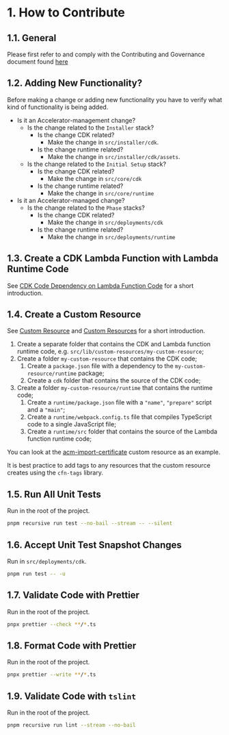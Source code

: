 # 1. How to Contribute

## 1.1. General

Please first refer to and comply with the Contributing and Governance document found [here](https://github.com/aws-samples/aws-secure-environment-accelerator/blob/main/CONTRIBUTING.md)

## 1.2. Adding New Functionality?

Before making a change or adding new functionality you have to verify what kind of functionality is being added.

-   Is it an Accelerator-management change?
    -   Is the change related to the `Installer` stack?
        -   Is the change CDK related?
            -   Make the change in `src/installer/cdk`.
        -   Is the change runtime related?
            -   Make the change in `src/installer/cdk/assets`.
    -   Is the change related to the `Initial Setup` stack?
        -   Is the change CDK related?
            -   Make the change in `src/core/cdk`
        -   Is the change runtime related?
            -   Make the change in `src/core/runtime`
-   Is it an Accelerator-managed change?
    -   Is the change related to the `Phase` stacks?
        -   Is the change CDK related?
            -   Make the change in `src/deployments/cdk`
        -   Is the change runtime related?
            -   Make the change in `src/deployments/runtime`

## 1.3. Create a CDK Lambda Function with Lambda Runtime Code

See [CDK Code Dependency on Lambda Function Code](./best-practices.md#134-cdk-code-dependency-on-lambda-function-code) for a short introduction.

## 1.4. Create a Custom Resource

See [Custom Resource](./best-practices.md#135-custom-resource) and [Custom Resources](./development.md#176-custom-resources) for a short introduction.

1. Create a separate folder that contains the CDK and Lambda function runtime code, e.g. `src/lib/custom-resources/my-custom-resource`;
2. Create a folder `my-custom-resource` that contains the CDK code;
    1. Create a `package.json` file with a dependency to the `my-custom-resource/runtime` package;
    2. Create a `cdk` folder that contains the source of the CDK code;
3. Create a folder `my-custom-resource/runtime` that contains the runtime code;
    1. Create a `runtime/package.json` file with a `"name"`, `"prepare"` script and a `"main"`;
    2. Create a `runtime/webpack.config.ts` file that compiles TypeScript code to a single JavaScript file;
    3. Create a `runtime/src` folder that contains the source of the Lambda function runtime code;

You can look at the [acm-import-certificate](https://github.com/aws-samples/aws-secure-environment-accelerator/tree/v1.5.6/src/lib/custom-resources/cdk-acm-import-certificate) custom resource as an example.

It is best practice to add tags to any resources that the custom resource creates using the `cfn-tags` library.

## 1.5. Run All Unit Tests

Run in the root of the project.

```bash
pnpm recursive run test --no-bail --stream -- --silent
```

## 1.6. Accept Unit Test Snapshot Changes

Run in `src/deployments/cdk`.

```bash
pnpm run test -- -u
```

## 1.7. Validate Code with Prettier

Run in the root of the project.

```bash
pnpx prettier --check **/*.ts
```

## 1.8. Format Code with Prettier

Run in the root of the project.

```bash
pnpx prettier --write **/*.ts
```

## 1.9. Validate Code with `tslint`

Run in the root of the project.

```bash
pnpm recursive run lint --stream --no-bail
```
